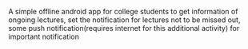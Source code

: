 A simple offline android app for college students to get information of ongoing lectures, set the notification for lectures not to be missed out, some push notification(requires internet for this additional activity) for important notification
